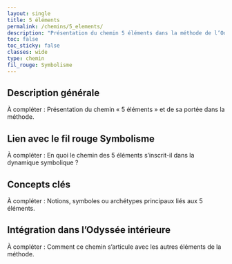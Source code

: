 ```yaml
---
layout: single
title: 5 éléments
permalink: /chemins/5_elements/
description: "Présentation du chemin 5 éléments dans la méthode de l’Odyssée intérieure."
toc: false
toc_sticky: false
classes: wide
type: chemin
fil_rouge: Symbolisme
---
```


## Description générale

À compléter : Présentation du chemin « 5 éléments » et de sa portée dans la méthode.

## Lien avec le fil rouge Symbolisme

À compléter : En quoi le chemin des 5 éléments s’inscrit-il dans la dynamique symbolique ?

## Concepts clés

À compléter : Notions, symboles ou archétypes principaux liés aux 5 éléments.

## Intégration dans l’Odyssée intérieure

À compléter : Comment ce chemin s’articule avec les autres éléments de la méthode.
